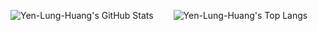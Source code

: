 ![Yen-Lung-Huang's GitHub Stats](https://github-readme-stats.vercel.app/api?username=Yen-Lung-Huang&show_icons=true&theme=radical&include_all_commits=true&rank_icon=github)&emsp;&emsp;
![Yen-Lung-Huang's Top Langs](https://github-readme-stats.vercel.app/api/top-langs/?username=Yen-Lung-Huang&layout=compact&theme=ambient_gradient&langs_count=8)
